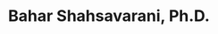 ---
title: "Bahar Shahsavarani, Ph.D."
presenter_id: bahar_shahsavarani
position: Postdoctoral Fellow
start_date: 
end_date: 2023
email: 
phone: 
photo: assets/images/bahar_framed.png
status: former
layout: member 
---